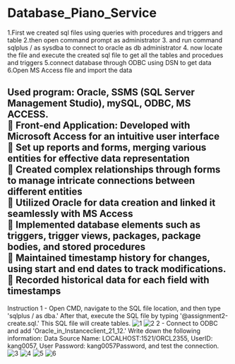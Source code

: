 # Database_Piano_Service
1.First we created sql files using queries with procedures and triggers and table
2.then open command prompt as administrator
3. and run command sqlplus / as sysdba to connect to oracle as db administrator
4. now locate the file and execute the created sql file to get all the tables and procedues and triggers
5.connect database through ODBC using DSN to get data
6.Open MS Access file and import the data

Used program: Oracle, SSMS (SQL Server Management Studio), mySQL, ODBC, MS ACCESS.
<br>
 Front-end Application: Developed with Microsoft Access for an intuitive user interface
<br>
 Set up reports and forms, merging various entities for effective data representation
<br>
 Created complex relationships through forms to manage intricate connections between different 
entities
<br>
 Utilized Oracle for data creation and linked it seamlessly with MS Access
<br>
 Implemented database elements such as triggers, trigger views, packages, package bodies, 
and stored procedures
<br>
 Maintained timestamp history for changes, using start and end dates to track modifications.
<br>
 Recorded historical data for each field with timestamps
-------------------------------------------------------------------------------------------------------
Instruction
1 - Open CMD, navigate to the SQL file location, and then type 'sqlplus / as dba.' After that, execute the SQL file by typing '@assignment2-create.sql.' This SQL file will create tables.
  ![1](https://github.com/hanskkangg/Database_Piano_Service/assets/156132740/7fcdfe2a-0118-4849-8467-cf31b94a9620)
![2](https://github.com/hanskkangg/Database_Piano_Service/assets/156132740/8ad68542-d049-49bb-bb78-83a3f5c7e6c0)
2 - Connect to ODBC and add 'Oracle_in_Instanceclient_21_12.' Write down the following information: Data Source Name: LOCALHOST:1521/ORCL2355, UserID: kang0057, User Password: kang0057Password, and test the connection.
![3](https://github.com/hanskkangg/Database_Piano_Service/assets/156132740/02a0a556-ac44-4374-a8ea-ea70343339b8)
![4](https://github.com/hanskkangg/Database_Piano_Service/assets/156132740/ffb1d926-a4ab-42c0-9da5-63790a1df327)
![5](https://github.com/hanskkangg/Database_Piano_Service/assets/156132740/0e6f665a-2a44-42f9-84dc-35d007a52b7f)
![6](https://github.com/hanskkangg/Database_Piano_Service/assets/156132740/839cc51e-126c-4c48-9656-024881aa5906)

